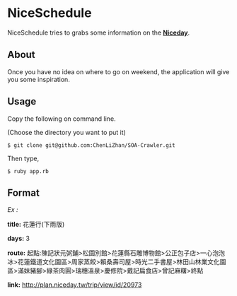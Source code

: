 NiceSchedule
===============

NiceSchedule tries to grabs some information on the [**Niceday**](http://plan.niceday.tw).

## About

Once you have no idea on where to go on weekend, the application will give you some inspiration.

## Usage

Copy the following on command line.

(Choose the directory you want to put it)
````
$ git clone git@github.com:ChenLiZhan/SOA-Crawler.git
````

Then type,
````
$ ruby app.rb
````

## Format

*Ex :*

**title:** 花蓮行(下雨版)

**days:** 3

**route:** 起點:陳記狀元粥鋪>松園別館>花蓮縣石雕博物館>公正包子店>一心泡泡冰>花蓮鐵道文化園區>周家蒸餃>賴桑壽司屋>時光二手書屋>林田山林業文化園區>滿妹豬腳>綠茶肉圓>瑞穗溫泉>慶修院>戴記扁食店>曾記麻糬>終點

**link:** http://plan.niceday.tw/trip/view/id/20973
